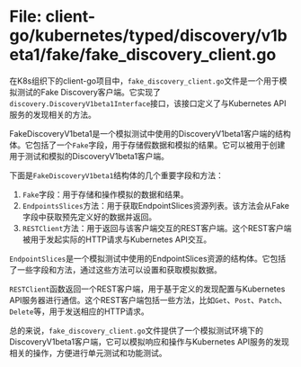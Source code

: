 # File: client-go/kubernetes/typed/discovery/v1beta1/fake/fake_discovery_client.go

在K8s组织下的client-go项目中，`fake_discovery_client.go`文件是一个用于模拟测试的Fake Discovery客户端。它实现了`discovery.DiscoveryV1beta1Interface`接口，该接口定义了与Kubernetes API服务的发现相关的方法。

FakeDiscoveryV1beta1是一个模拟测试中使用的DiscoveryV1beta1客户端的结构体。它包括了一个`Fake`字段，用于存储假数据和模拟的结果。它可以被用于创建用于测试和模拟的DiscoveryV1beta1客户端。

下面是`FakeDiscoveryV1beta1`结构体的几个重要字段和方法：

1. `Fake`字段：用于存储和操作模拟的数据和结果。
2. `EndpointsSlices`方法：用于获取EndpointSlices资源列表。该方法会从Fake字段中获取预先定义好的数据并返回。
3. `RESTClient`方法：用于返回与该客户端交互的REST客户端。这个REST客户端被用于发起实际的HTTP请求与Kubernetes API交互。

`EndpointSlices`是一个模拟测试中使用的EndpointSlices资源的结构体。它包括了一些字段和方法，通过这些方法可以设置和获取模拟数据。

`RESTClient`函数返回一个REST客户端，用于基于定义的发现配置与Kubernetes API服务器进行通信。这个REST客户端包括一些方法，比如`Get`、`Post`、`Patch`、`Delete`等，用于发送相应的HTTP请求。

总的来说，`fake_discovery_client.go`文件提供了一个模拟测试环境下的DiscoveryV1beta1客户端，它可以模拟响应和操作与Kubernetes API服务的发现相关的操作，方便进行单元测试和功能测试。

